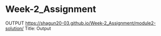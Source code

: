 # Week-2_Assignment
OUTPUT
https://shagun20-03.github.io/Week-2_Assignment/module2-solution/
Title: Output
